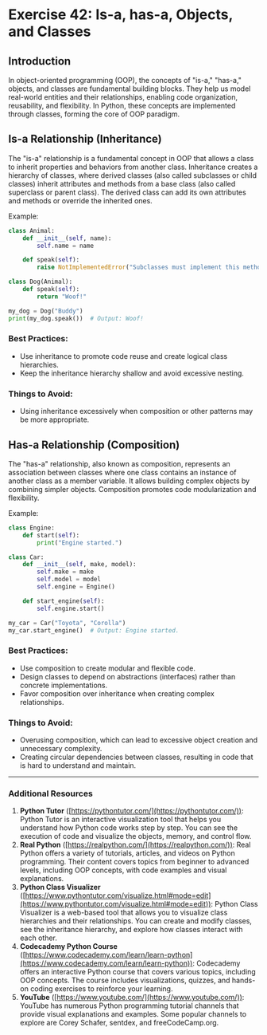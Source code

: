 # Exercise 42: Is-a, has-a, Objects, and Classes

## Introduction

In object-oriented programming (OOP), the concepts of "is-a," "has-a," objects, and classes are fundamental building blocks. They help us model real-world entities and their relationships, enabling code organization, reusability, and flexibility. In Python, these concepts are implemented through classes, forming the core of OOP paradigm. 

## Is-a Relationship (Inheritance)

The "is-a" relationship is a fundamental concept in OOP that allows a class to inherit properties and behaviors from another class. Inheritance creates a hierarchy of classes, where derived classes (also called subclasses or child classes) inherit attributes and methods from a base class (also called superclass or parent class). The derived class can add its own attributes and methods or override the inherited ones.

Example:

```python
class Animal:
    def __init__(self, name):
        self.name = name

    def speak(self):
        raise NotImplementedError("Subclasses must implement this method.")

class Dog(Animal):
    def speak(self):
        return "Woof!"

my_dog = Dog("Buddy")
print(my_dog.speak())  # Output: Woof!
```

### Best Practices:

- Use inheritance to promote code reuse and create logical class hierarchies.
- Keep the inheritance hierarchy shallow and avoid excessive nesting.

### Things to Avoid:

- Using inheritance excessively when composition or other patterns may be more appropriate.

## Has-a Relationship (Composition)

The "has-a" relationship, also known as composition, represents an association between classes where one class contains an instance of another class as a member variable. It allows building complex objects by combining simpler objects. Composition promotes code modularization and flexibility.

Example:

```python
class Engine:
    def start(self):
        print("Engine started.")

class Car:
    def __init__(self, make, model):
        self.make = make
        self.model = model
        self.engine = Engine()

    def start_engine(self):
        self.engine.start()

my_car = Car("Toyota", "Corolla")
my_car.start_engine()  # Output: Engine started.
```

### Best Practices:

- Use composition to create modular and flexible code.
- Design classes to depend on abstractions (interfaces) rather than concrete implementations.
- Favor composition over inheritance when creating complex relationships.

### Things to Avoid:

- Overusing composition, which can lead to excessive object creation and unnecessary complexity.
- Creating circular dependencies between classes, resulting in code that is hard to understand and maintain.

---

### Additional Resources

1. **Python Tutor** ([https://pythontutor.com/](https://pythontutor.com/)): Python Tutor is an interactive visualization tool that helps you understand how Python code works step by step. You can see the execution of code and visualize the objects, memory, and control flow.
2. **Real Python** ([https://realpython.com/](https://realpython.com/)): Real Python offers a variety of tutorials, articles, and videos on Python programming. Their content covers topics from beginner to advanced levels, including OOP concepts, with code examples and visual explanations.
3. **Python Class Visualizer** ([https://www.pythontutor.com/visualize.html#mode=edit](https://www.pythontutor.com/visualize.html#mode=edit)): Python Class Visualizer is a web-based tool that allows you to visualize class hierarchies and their relationships. You can create and modify classes, see the inheritance hierarchy, and explore how classes interact with each other.
4. **Codecademy Python Course** ([https://www.codecademy.com/learn/learn-python](https://www.codecademy.com/learn/learn-python)): Codecademy offers an interactive Python course that covers various topics, including OOP concepts. The course includes visualizations, quizzes, and hands-on coding exercises to reinforce your learning.
5. **YouTube** ([https://www.youtube.com/](https://www.youtube.com/)): YouTube has numerous Python programming tutorial channels that provide visual explanations and examples. Some popular channels to explore are Corey Schafer, sentdex, and freeCodeCamp.org.
